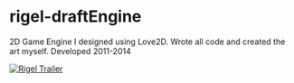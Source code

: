 # rigel-draftEngine
2D Game Engine I designed using Love2D. 
Wrote all code and created the art myself.
Developed 2011-2014

[![Rigel Trailer](http://img.youtube.com/vi/IAI4htCgl8g/0.jpg)](http://www.youtube.com/watch?v=IAI4htCgl8g "Rigel Trailer")
